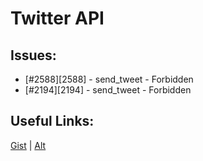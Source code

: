 [gist]:https://gist.github.com/anonhostpi/97d4bb3e9535c92b8173fae704b76264#file-_topics-0005-api-twitter-md
[source]:https://github.com/anonhostpi/AUTOGPT.TRACKERS/blob/main/TOPICS/0005.API/TWITTER/TWITTER.md
# Twitter API
## Issues:

- [#2588][2588] - send_tweet - Forbidden
- [#2194][2194] - send_tweet - Forbidden

## Useful Links:
[Gist][gist] | [Alt][source]